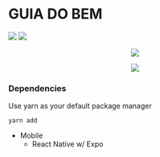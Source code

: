 # GUIA DO BEM



<img src="\assets/guia1">




<img src="/assets/guia2">



<p align="center">
    <img src="/assets/guia3">
</p>


<p align="center">
    <img src="/assets/guia4">
</p>


### Dependencies

<p>
Use yarn as your default package manager

```
yarn add
``` 
</p>


- Mobile
    - React Native w/ Expo

